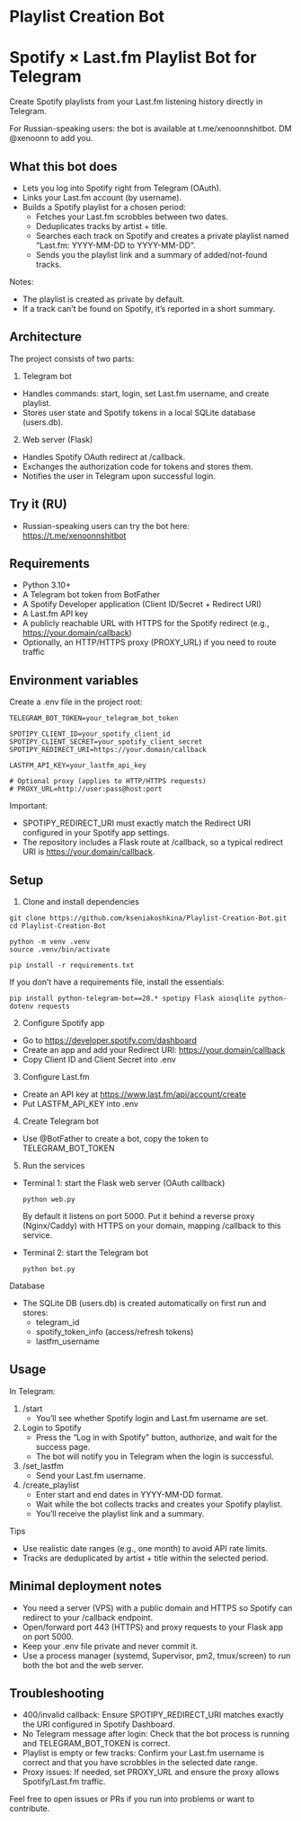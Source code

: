 # Playlist Creation Bot
# Spotify × Last.fm Playlist Bot for Telegram

Create Spotify playlists from your Last.fm listening history directly in Telegram.

For Russian-speaking users: the bot is available at t.me/xenoonnshitbot.
DM @xenoonn to add you.

## What this bot does

- Lets you log into Spotify right from Telegram (OAuth).
- Links your Last.fm account (by username).
- Builds a Spotify playlist for a chosen period:
  - Fetches your Last.fm scrobbles between two dates.
  - Deduplicates tracks by artist + title.
  - Searches each track on Spotify and creates a private playlist named “Last.fm: YYYY-MM-DD to YYYY-MM-DD”.
  - Sends you the playlist link and a summary of added/not-found tracks.

Notes:
- The playlist is created as private by default.
- If a track can’t be found on Spotify, it’s reported in a short summary.

## Architecture

The project consists of two parts:

1) Telegram bot
- Handles commands: start, login, set Last.fm username, and create playlist.
- Stores user state and Spotify tokens in a local SQLite database (users.db).

2) Web server (Flask)
- Handles Spotify OAuth redirect at /callback.
- Exchanges the authorization code for tokens and stores them.
- Notifies the user in Telegram upon successful login.

## Try it (RU)
- Russian-speaking users can try the bot here: https://t.me/xenoonnshitbot

## Requirements

- Python 3.10+
- A Telegram bot token from BotFather
- A Spotify Developer application (Client ID/Secret + Redirect URI)
- A Last.fm API key
- A publicly reachable URL with HTTPS for the Spotify redirect (e.g., https://your.domain/callback)
- Optionally, an HTTP/HTTPS proxy (PROXY_URL) if you need to route traffic

## Environment variables

Create a .env file in the project root:

```
TELEGRAM_BOT_TOKEN=your_telegram_bot_token

SPOTIPY_CLIENT_ID=your_spotify_client_id
SPOTIPY_CLIENT_SECRET=your_spotify_client_secret
SPOTIPY_REDIRECT_URI=https://your.domain/callback

LASTFM_API_KEY=your_lastfm_api_key

# Optional proxy (applies to HTTP/HTTPS requests)
# PROXY_URL=http://user:pass@host:port
```

Important:
- SPOTIPY_REDIRECT_URI must exactly match the Redirect URI configured in your Spotify app settings.
- The repository includes a Flask route at /callback, so a typical redirect URI is https://your.domain/callback.

## Setup

1) Clone and install dependencies
```
git clone https://github.com/kseniakoshkina/Playlist-Creation-Bot.git
cd Playlist-Creation-Bot

python -m venv .venv
source .venv/bin/activate   

pip install -r requirements.txt
```

If you don’t have a requirements file, install the essentials:
```
pip install python-telegram-bot==20.* spotipy Flask aiosqlite python-dotenv requests
```

2) Configure Spotify app
- Go to https://developer.spotify.com/dashboard
- Create an app and add your Redirect URI: https://your.domain/callback
- Copy Client ID and Client Secret into .env

3) Configure Last.fm
- Create an API key at https://www.last.fm/api/account/create
- Put LASTFM_API_KEY into .env

4) Create Telegram bot
- Use @BotFather to create a bot, copy the token to TELEGRAM_BOT_TOKEN

5) Run the services
- Terminal 1: start the Flask web server (OAuth callback)
  ```
  python web.py
  ```
  By default it listens on port 5000. Put it behind a reverse proxy (Nginx/Caddy) with HTTPS on your domain, mapping /callback to this service.

- Terminal 2: start the Telegram bot
  ```
  python bot.py
  ```

Database
- The SQLite DB (users.db) is created automatically on first run and stores:
  - telegram_id
  - spotify_token_info (access/refresh tokens)
  - lastfm_username

## Usage

In Telegram:
1) /start
   - You’ll see whether Spotify login and Last.fm username are set.
2) Login to Spotify
   - Press the “Log in with Spotify” button, authorize, and wait for the success page.
   - The bot will notify you in Telegram when the login is successful.
3) /set_lastfm
   - Send your Last.fm username.
4) /create_playlist
   - Enter start and end dates in YYYY-MM-DD format.
   - Wait while the bot collects tracks and creates your Spotify playlist.
   - You’ll receive the playlist link and a summary.

Tips
- Use realistic date ranges (e.g., one month) to avoid API rate limits.
- Tracks are deduplicated by artist + title within the selected period.

## Minimal deployment notes

- You need a server (VPS) with a public domain and HTTPS so Spotify can redirect to your /callback endpoint.
- Open/forward port 443 (HTTPS) and proxy requests to your Flask app on port 5000.
- Keep your .env file private and never commit it.
- Use a process manager (systemd, Supervisor, pm2, tmux/screen) to run both the bot and the web server.

## Troubleshooting

- 400/invalid callback: Ensure SPOTIPY_REDIRECT_URI matches exactly the URI configured in Spotify Dashboard.
- No Telegram message after login: Check that the bot process is running and TELEGRAM_BOT_TOKEN is correct.
- Playlist is empty or few tracks: Confirm your Last.fm username is correct and that you have scrobbles in the selected date range.
- Proxy issues: If needed, set PROXY_URL and ensure the proxy allows Spotify/Last.fm traffic.

Feel free to open issues or PRs if you run into problems or want to contribute.
